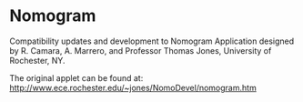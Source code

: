 # Nomogram
Compatibility updates and development to Nomogram Application designed by R. Camara, A. Marrero, and Professor Thomas Jones,
University of Rochester, NY.

The original applet can be found at:
http://www.ece.rochester.edu/~jones/NomoDevel/nomogram.htm
